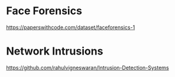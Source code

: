 

# Face Forensics
https://paperswithcode.com/dataset/faceforensics-1 


# Network Intrusions
https://github.com/rahulvigneswaran/Intrusion-Detection-Systems
